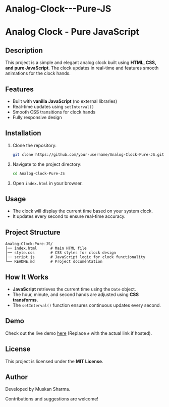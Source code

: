# Analog-Clock---Pure-JS
# Analog Clock - Pure JavaScript

## Description
This project is a simple and elegant analog clock built using **HTML, CSS, and pure JavaScript**. The clock updates in real-time and features smooth animations for the clock hands.

## Features
- Built with **vanilla JavaScript** (no external libraries)
- Real-time updates using `setInterval()`
- Smooth CSS transitions for clock hands
- Fully responsive design

## Installation
1. Clone the repository:
   ```sh
   git clone https://github.com/your-username/Analog-Clock-Pure-JS.git
   ```
2. Navigate to the project directory:
   ```sh
   cd Analog-Clock-Pure-JS
   ```
3. Open `index.html` in your browser.

## Usage
- The clock will display the current time based on your system clock.
- It updates every second to ensure real-time accuracy.

## Project Structure
```
Analog-Clock-Pure-JS/
│── index.html      # Main HTML file
│── style.css       # CSS styles for clock design
│── script.js       # JavaScript logic for clock functionality
└── README.md       # Project documentation
```

## How It Works
- **JavaScript** retrieves the current time using the `Date` object.
- The hour, minute, and second hands are adjusted using **CSS transforms**.
- The `setInterval()` function ensures continuous updates every second.

## Demo
Check out the live demo [here](#) (Replace `#` with the actual link if hosted).

## License
This project is licensed under the **MIT License**.

## Author
Developed by Muskan Sharma.

Contributions and suggestions are welcome!
